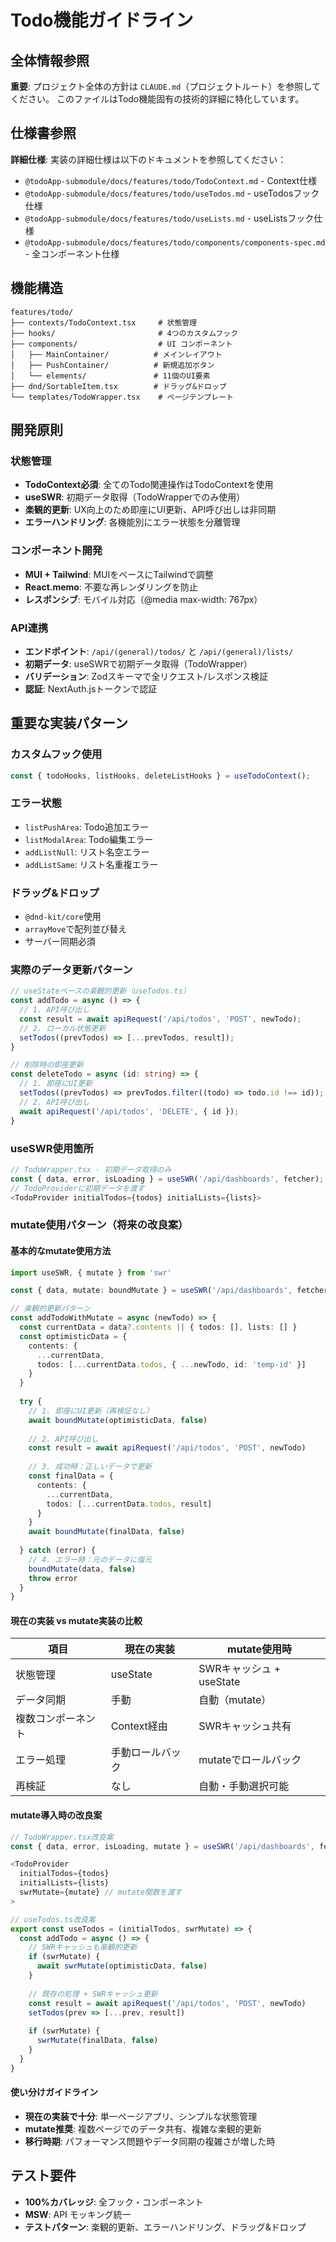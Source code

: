 # Todo機能ガイドライン

## 全体情報参照

**重要**: プロジェクト全体の方針は `CLAUDE.md`（プロジェクトルート）を参照してください。
このファイルはTodo機能固有の技術的詳細に特化しています。

## 仕様書参照

**詳細仕様**: 実装の詳細仕様は以下のドキュメントを参照してください：

- `@todoApp-submodule/docs/features/todo/TodoContext.md` - Context仕様
- `@todoApp-submodule/docs/features/todo/useTodos.md` - useTodosフック仕様
- `@todoApp-submodule/docs/features/todo/useLists.md` - useListsフック仕様
- `@todoApp-submodule/docs/features/todo/components/components-spec.md` - 全コンポーネント仕様

## 機能構造

```
features/todo/
├── contexts/TodoContext.tsx     # 状態管理
├── hooks/                       # 4つのカスタムフック
├── components/                  # UI コンポーネント
│   ├── MainContainer/          # メインレイアウト
│   ├── PushContainer/          # 新規追加ボタン
│   └── elements/               # 11個のUI要素
├── dnd/SortableItem.tsx        # ドラッグ&ドロップ
└── templates/TodoWrapper.tsx    # ページテンプレート
```

## 開発原則

### 状態管理

- **TodoContext必須**: 全てのTodo関連操作はTodoContextを使用
- **useSWR**: 初期データ取得（TodoWrapperでのみ使用）
- **楽観的更新**: UX向上のため即座にUI更新、API呼び出しは非同期
- **エラーハンドリング**: 各機能別にエラー状態を分離管理

### コンポーネント開発

- **MUI + Tailwind**: MUIをベースにTailwindで調整
- **React.memo**: 不要な再レンダリングを防止
- **レスポンシブ**: モバイル対応（@media max-width: 767px）

### API連携

- **エンドポイント**: `/api/(general)/todos/` と `/api/(general)/lists/`
- **初期データ**: useSWRで初期データ取得（TodoWrapper）
- **バリデーション**: Zodスキーマで全リクエスト/レスポンス検証
- **認証**: NextAuth.jsトークンで認証

## 重要な実装パターン

### カスタムフック使用

```typescript
const { todoHooks, listHooks, deleteListHooks } = useTodoContext();
```

### エラー状態

- `listPushArea`: Todo追加エラー
- `listModalArea`: Todo編集エラー
- `addListNull`: リスト名空エラー
- `addListSame`: リスト名重複エラー

### ドラッグ&ドロップ

- `@dnd-kit/core`使用
- `arrayMove`で配列並び替え
- サーバー同期必須

### 実際のデータ更新パターン
```typescript
// useStateベースの楽観的更新（useTodos.ts）
const addTodo = async () => {
  // 1. API呼び出し
  const result = await apiRequest('/api/todos', 'POST', newTodo);
  // 2. ローカル状態更新
  setTodos((prevTodos) => [...prevTodos, result]);
}

// 削除時の即座更新
const deleteTodo = async (id: string) => {
  // 1. 即座にUI更新
  setTodos((prevTodos) => prevTodos.filter((todo) => todo.id !== id));
  // 2. API呼び出し
  await apiRequest('/api/todos', 'DELETE', { id });
}
```

### useSWR使用箇所
```typescript
// TodoWrapper.tsx - 初期データ取得のみ
const { data, error, isLoading } = useSWR('/api/dashboards', fetcher);
// TodoProviderに初期データを渡す
<TodoProvider initialTodos={todos} initialLists={lists}>
```

### mutate使用パターン（将来の改良案）

#### 基本的なmutate使用方法
```typescript
import useSWR, { mutate } from 'swr'

const { data, mutate: boundMutate } = useSWR('/api/dashboards', fetcher)

// 楽観的更新パターン
const addTodoWithMutate = async (newTodo) => {
  const currentData = data?.contents || { todos: [], lists: [] }
  const optimisticData = {
    contents: {
      ...currentData,
      todos: [...currentData.todos, { ...newTodo, id: 'temp-id' }]
    }
  }
  
  try {
    // 1. 即座にUI更新（再検証なし）
    await boundMutate(optimisticData, false)
    
    // 2. API呼び出し
    const result = await apiRequest('/api/todos', 'POST', newTodo)
    
    // 3. 成功時：正しいデータで更新
    const finalData = {
      contents: {
        ...currentData,
        todos: [...currentData.todos, result]
      }
    }
    await boundMutate(finalData, false)
    
  } catch (error) {
    // 4. エラー時：元のデータに復元
    boundMutate(data, false)
    throw error
  }
}
```

#### 現在の実装 vs mutate実装の比較

| 項目 | 現在の実装 | mutate使用時 |
|------|------------|--------------|
| 状態管理 | useState | SWRキャッシュ + useState |
| データ同期 | 手動 | 自動（mutate） |
| 複数コンポーネント | Context経由 | SWRキャッシュ共有 |
| エラー処理 | 手動ロールバック | mutateでロールバック |
| 再検証 | なし | 自動・手動選択可能 |

#### mutate導入時の改良案
```typescript
// TodoWrapper.tsx改良案
const { data, error, isLoading, mutate } = useSWR('/api/dashboards', fetcher)

<TodoProvider 
  initialTodos={todos} 
  initialLists={lists}
  swrMutate={mutate} // mutate関数を渡す
>

// useTodos.ts改良案
export const useTodos = (initialTodos, swrMutate) => {
  const addTodo = async () => {
    // SWRキャッシュも楽観的更新
    if (swrMutate) {
      await swrMutate(optimisticData, false)
    }
    
    // 既存の処理 + SWRキャッシュ更新
    const result = await apiRequest('/api/todos', 'POST', newTodo)
    setTodos(prev => [...prev, result])
    
    if (swrMutate) {
      swrMutate(finalData, false)
    }
  }
}
```

#### 使い分けガイドライン
- **現在の実装で十分**: 単一ページアプリ、シンプルな状態管理
- **mutate推奨**: 複数ページでのデータ共有、複雑な楽観的更新
- **移行時期**: パフォーマンス問題やデータ同期の複雑さが増した時

## テスト要件

- **100%カバレッジ**: 全フック・コンポーネント
- **MSW**: API モッキング統一
- **テストパターン**: 楽観的更新、エラーハンドリング、ドラッグ&ドロップ
